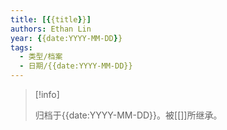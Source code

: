```yaml
---
title: [{{title}}]
authors: Ethan Lin
year: {{date:YYYY-MM-DD}}
tags:
  - 类型/档案  
  - 日期/{{date:YYYY-MM-DD}} 
---
```



> [!info]
>
> 归档于{{date:YYYY-MM-DD}}。被[[]]所继承。

